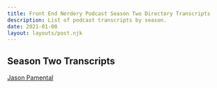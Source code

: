 ```yaml
---
title: Front End Nerdery Podcast Season Two Directory Transcripts
description: List of podcast transcripts by season.
date: 2021-01-08
layout: layouts/post.njk
---
```


## Season Two Transcripts

[Jason Pamental](https://toddl.dev/podcast/transcripts/pamental)
<!-- [Anna E. Cook](https://toddl.dev/podcast/transcripts/cook) -->
